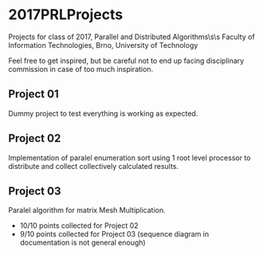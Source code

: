 # 2017PRLProjects
Projects for class of 2017, Parallel and Distributed Algorithms\s\s
Faculty of Information Technologies, Brno, University of Technology

Feel free to get inspired, but be careful not to end up facing disciplinary commission in case of too much inspiration. 

## Project 01
Dummy project to test everything is working as expected.

## Project 02 
Implementation of paralel enumeration sort using 1 root level processor to distribute and collect collectively calculated results.

## Project 03
Paralel algorithm for matrix Mesh Multiplication.

* 10/10 points collected for Project 02
* 9/10 points collected for Project 03 (sequence diagram in documentation is not general enough)
